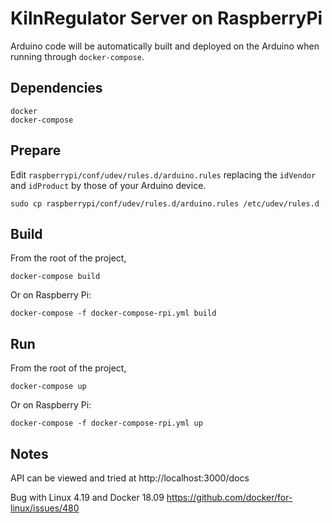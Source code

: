# KilnRegulator Server on RaspberryPi

Arduino code will be automatically built and deployed on the Arduino when running through `docker-compose`.

## Dependencies

```
docker
docker-compose
```

## Prepare

Edit `raspberrypi/conf/udev/rules.d/arduino.rules` replacing the `idVendor` and `idProduct` by those of your Arduino device.

```
sudo cp raspberrypi/conf/udev/rules.d/arduino.rules /etc/udev/rules.d
```

## Build
From the root of the project,

```
docker-compose build
```

Or on Raspberry Pi:
```
docker-compose -f docker-compose-rpi.yml build
```

## Run

From the root of the project,

```
docker-compose up
```

Or on Raspberry Pi:
```
docker-compose -f docker-compose-rpi.yml up
```


## Notes

API can be viewed and tried at http://localhost:3000/docs

Bug with Linux 4.19 and Docker 18.09
https://github.com/docker/for-linux/issues/480
